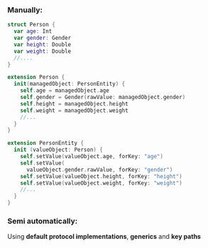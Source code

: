 <!--more-->

### Manually:
```swift
struct Person {
  var age: Int
  var gender: Gender
  var height: Double
  var weight: Double
  //....
}

extension Person {
  init(managedObject: PersonEntity) {
    self.age = managedObject.age
    self.gender = Gender(rawValue: managedObject.gender)
    self.height = managedObject.height
    self.weight = managedObject.weight
    //...
  }
}

extension PersonEntity {
  init (valueObject: Person) {
    self.setValue(valueObject.age, forKey: "age")
    self.setValue(
      valueObject.gender.rawValue, forKey: "gender")
    self.setValue(valueObject.height, forKey: "height")
    self.setValue(valueObject.weight, forKey: "weight")
    //...
  }
}
```

### Semi automatically:
Using **default protocol implementations**, **generics** and **key paths**